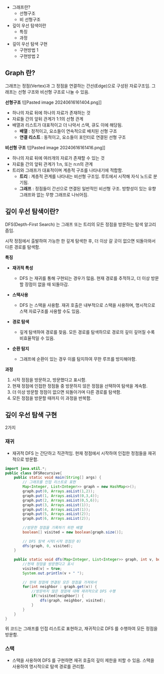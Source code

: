 
* 그래프란?
	* 선형구조
	* 비 선형구조
* 깊이 우선 탐색이란
	* 특징
	* 과정
* 깊이 우선 탐색 구현
	* 구현방법 1
	* 구현방법 2



## Graph 란?

그래프는 정점(Vertex)과 그 정점을 연결하는 간선(Edge)으로 구성된 자료구조임.
그래프는 선형 구조와 비선형 구조로 나눌 수 있음.

**선형구조**
![[Pasted image 20240616161404.png]]

* 하나의 자료 뒤에 하나의 자료가 존재하는 것
* 자료들 간의 앞뒤 관계가 1:1의 선형 관계
* 배열과 리스트가 대표적이고 더 나악서 스택, 큐도 이에 해당됨.
	* **배열** : 정적이고, 요소들이 연속적으로 배치된 선형 구조
	* **연결 리스트** : 동적이고, 요소들이 포인터로 연결된 선형 구조


**비선형 구조**
![[Pasted image 20240616161416.png]]

* 하나의 자료 뒤에 여러개의 자료가 존재할 수 있는 것
* 자료들 간의 앞뒤 관계가 1:n, 또는 n:n의 관계
* 트리와 그래프가 대표적이며 계층적 구조를 나타내기에 적합함.
	* **트리** : 계층적 관계를 나타내는 비선형 구조임. 루트에서 시작해 자식 노드로 분기됨.
	* **그래프** : 정점들이 간선으로 연결된 일반적인 비선형 구조. 방향성이 있는 유향 그래프와 없는 무향 그래프로 나뉘어짐.


## 깊이 우선 탐색이란?

DFS(Depth-First Search) 는 그래프 또는 트리의 모든 정점을 방문하는 탐색 알고리즘임.

시작 정점에서 출발하여 가능한 한 깊게 탐색한 후, 더 이상 갈 곳이 없으면 되돌아와서 다른 경로를 탐색함.

**특징**

* **재귀적 특성**
	* DFS 는 재귀를 통해 구현되는 경우가 많음. 현재 경로를 추적하고, 더 이상 방문할 장점이 없을 때 되돌아감.

* **스택사용**
	* DFS 는 스택을 사용함. 재귀 호출은 내부적으로 스택을 사용하며, 명시적으로 스택 자료구조를 사용할 수도 있음.

* **경로 탐색**
	* 깊게 탐색하여 경로를 찾음. 모든 경로를 탐색하므로 경로의 깊이 깊어질 수록 비효율적일 수 있음.

* **순환 탐지**
	* 그래프에 순환이 있는 경우 이를 탐지하여 무한 루프를 방지해야함.


**과정**

1. 시작 정점을 방문하고, 방문했다고 표시함.
2. 현재 정점에 인접한 정점들 중 방문하지 않은 정점을 선택하여 탐색을 계속함.
3. 더 이상 방문할 정점이 없으면 되돌아가며 다른 경로를 탐색함.
4. 모든 정점을 방문할 때까지 이 과정을 반복함.


## 깊이 우선 탐색 구현

2가지

### 재귀

* 재귀적 DFS 는 간단하고 직관적임. 현재 정점에서 시작하여 인접한 정점들을 재귀적으로 방문함.

```java
import java.util.*;
public class DFSRecursive{
	public static void main(String[] args) {
		// 그래프를 인접 리스트로 표현
		Map<Integer, List<Integer>> graph = new HashMap<>();
		graph.put(0, Arrays.asList(1,2));
		graph.put(1, Arrays.asList(0,3,4));
		graph.put(2, Arrays.asList(0,5,6));
		graph.put(3, Arrays.asList(1));
		graph.put(4, Arrays.asList(1));
		graph.put(5, Arrays.asList(2));
		graph.put(6, Arrays.asList(2));
		
		//방문한 정점을 기록하기 위한 배열
		boolean[] visited = new boolean[graph.size()];
		
		// DFS 탐색 시작(시작 정점은 0)
		dfs(graph, 0, visited);
	}
	
	public static void dfs(Map<Integer, List<Integer>> graph, int v, boolean[] visited) {
		//현재 정점을 방문했다고 표시
		visited[v] = true;
		System.out.println(v + " ");
		
		// 현재 정점에 연결된 모든 정점을 가져와서
		for(int neighbor : graph.get(v)) {
			//방문하지 않은 정점에 대해 재귀적으로 DFS 수행
			if(!visited[neighbor]) {
				dfs(graph, neighbor, visited);
			}
		}
	}
}
```

위 코드는 그래프를 인접 리스트로 표현하고, 재귀적으로 DFS 를 수행하여 모든 정점을 방문함.


### 스택

* 스택을 사용하여 DFS 를 구현하면 재귀 호출의 깊이 제한을 피할 수 있음. 스택을 사용하여 명시적으로 탐색 경로를 관리함.

